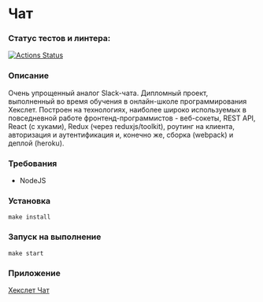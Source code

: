 # Чат

### Статус тестов и линтера:
[![Actions Status](https://github.com/elisad5791/frontend-project-lvl4/workflows/hexlet-check/badge.svg)](https://github.com/elisad5791/frontend-project-lvl4/actions)


### Описание

Очень упрощенный аналог Slack-чата. Дипломный проект, выполненный во время обучения в онлайн-школе программирования Хекслет. Построен на технологиях, наиболее широко используемых в повседневной работе фронтенд-программистов - веб-сокеты, REST API, React (с хуками), Redux (через reduxjs/toolkit), роутинг на клиента, авторизация и аутентификация и, конечно же, сборка (webpack) и деплой (heroku).

### Требования

- NodeJS

### Установка

    make install

### Запуск на выполнение

    make start

### Приложение

[Хекслет Чат](https://radiant-mountain-67518.herokuapp.com/)